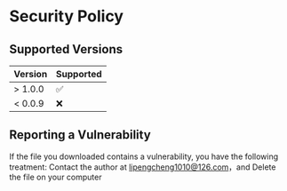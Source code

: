 # Security Policy

## Supported Versions

| Version | Supported            |
| ------- | ------------------   |
| > 1.0.0   | :white_check_mark: |
| < 0.0.9   | :x:                |

## Reporting a Vulnerability
If the file you downloaded contains a vulnerability, you have the following treatment:
Contact the author at lipengcheng1010@126.com，and 
Delete the file on your computer
